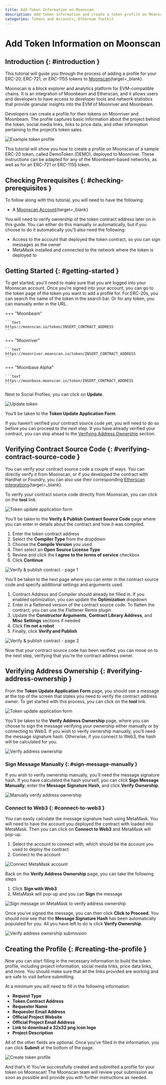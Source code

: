 ```yaml
---
title: Add Token Information on Moonscan
description: Add token information and create a token profile on Moonscan for ERC-20, ERC-721, and ERC-1155 tokens deployed to Moonbeam-based networks.
categories: Tokens and Accounts, Ethereum Toolkit
---
```


# Add Token Information on Moonscan

## Introduction {: #introduction }

This tutorial will guide you through the process of adding a profile for your ERC-20, ERC-721, or ERC-1155 tokens to [Moonscan](https://moonscan.io){target=\_blank}.

​​Moonscan is a block explorer and analytics platform for EVM-compatible chains. It is an integration of Moonbeam and Etherscan, and it allows users and developers to have access to developer tools and network statistics that provide granular insights into the EVM of Moonriver and Moonbeam.

Developers can create a profile for their tokens on Moonriver and Moonbeam. The profile captures basic information about the project behind the token, social media links, links to price data, and other information pertaining to the project’s token sales.

![Example token profile](/images/builders/get-started/token-profile/profile-1.webp)

This tutorial will show you how to create a profile on Moonscan of a sample ERC-20 token, called DemoToken (DEMO), deployed to Moonriver. These instructions can be adapted for any of the Moonbeam-based networks, as well as for an ERC-721 or ERC-1155 token.

## Checking Prerequisites {: #checking-prerequisites }

To follow along with this tutorial, you will need to have the following:

- A [Moonscan Account](https://moonscan.io/register){target=\_blank}

You will need to verify ownership of the token contract address later on in this guide. You can either do this manually or automatically, but if you choose to do it automatically you'll also need the following:

- Access to the account that deployed the token contract, so you can sign messages as the owner
- MetaMask installed and connected to the network where the token is deployed to

## Getting Started {: #getting-started }

To get started, you'll need to make sure that you are logged into your Moonscan account. Once you’re signed into your account, you can go to the token page of the token you want to add a profile for. For ERC-20s, you can search the name of the token in the search bar. Or for any token, you can manually enter in the URL.

=== "Moonbeam"

    ```text
    https://moonscan.io/token/INSERT_CONTRACT_ADDRESS
    ```

=== "Moonriver"

    ```text
    https://moonriver.moonscan.io/token/INSERT_CONTRACT_ADDRESS 
    ```

=== "Moonbase Alpha"

    ```text
    https://moonbase.moonscan.io/token/INSERT_CONTRACT_ADDRESS
    ```

Next to Social Profiles, you can click on **Update**.

![Update token](/images/builders/get-started/token-profile/profile-2.webp)

You’ll be taken to the **Token Update Application Form**.

If you haven’t verified your contract source code yet, you will need to do so before you can proceed to the next step. If you have already verified your contract, you can skip ahead to the [Verifying Address Ownership](#verifying-address-ownership) section.

## Verifying Contract Source Code {: #verifying-contract-source-code }

You can verify your contract source code a couple of ways. You can directly verify it from Moonscan, or if you developed the contract with Hardhat or Foundry, you can also use their corresponding [Etherscan integrations](/builders/ethereum/verify-contracts/etherscan-plugins/){target=\_blank}.

To verify your contract source code directly from Moonscan, you can click on the **tool** link.

![Token update application form](/images/builders/get-started/token-profile/profile-3.webp)

You’ll be taken to the **Verify & Publish Contract Source Code** page where you can enter in details about the contract and how it was compiled.

1. Enter the token contract address
2. Select the **Compiler Type** from the dropdown
3. Choose the **Compile Version** you used
4. Then select an **Open Source License Type**
5. Review and click the **I agree to the terms of service** checkbox
6. Click **Continue**

![Verify & publish contract - page 1](/images/builders/get-started/token-profile/profile-4.webp)

You’ll be taken to the next page where you can enter in the contract source code and specify additional settings and arguments used.

1. Contract Address and Compiler should already be filled in. If you enabled optimization, you can update the **Optimization** dropdown
2. Enter in a flattened version of the contract source code. To flatten the contract, you can use the Flattener Remix plugin
3. Update the **Constructor Arguments**, **Contract Library Address**, and **Misc Settings** sections if needed
4. Click **I’m not a robot**
5. Finally, click **Verify and Publish**

![Verify & publish contract - page 2](/images/builders/get-started/token-profile/profile-5.webp)

Now that your contract source code has been verified, you can move on to the next step, verifying that you’re the contract address owner.

## Verifying Address Ownership {: #verifying-address-ownership }

From the **Token Update Application Form** page, you should see a message at the top of the screen that states you need to verify the contract address owner. To get started with this process, you can click on the **tool** link.

![Token update application form](/images/builders/get-started/token-profile/profile-6.webp)

You’ll be taken to the **Verify Address Ownership** page, where you can choose to sign the message verifying your ownership either manually or by connecting to Web3. If you wish to verify ownership manually, you’ll need the message signature hash. Otherwise, if you connect to Web3, the hash will be calculated for you.

![Verify address ownership](/images/builders/get-started/token-profile/profile-7.webp)

### Sign Message Manually {: #sign-message-manually }

If you wish to verify ownership manually, you’ll need the message signature hash. If you have calculated the hash yourself, you can click **Sign Message Manually**, enter the **Message Signature Hash**, and click **Verify Ownership**.

![Manually verify address ownership](/images/builders/get-started/token-profile/profile-8.webp)

### Connect to Web3 {: #connect-to-web3 }

You can easily calculate the message signature hash using MetaMask. You will need to have the account you deployed the contract with loaded into MetaMask. Then you can click on **Connect to Web3** and MetaMask will pop-up.

1. Select the account to connect with, which should be the account you used to deploy the contract
2. Connect to the account

![Connect MetaMask account](/images/builders/get-started/token-profile/profile-9.webp)

Back on the **Verify Address Ownership** page, you can take the following steps

1. Click **Sign with Web3**
2. MetaMask will pop-up and you can **Sign** the message

![Sign message on MetaMask to verify address ownership](/images/builders/get-started/token-profile/profile-10.webp)

Once you’ve signed the message, you can then click **Click to Proceed**. You should now see that the **Message Signature Hash** has been automatically populated for you. All you have left to do is click **Verify Ownership**.

![Verify address ownership submission](/images/builders/get-started/token-profile/profile-11.webp)

## Creating the Profile {: #creating-the-profile }

Now you can start filling in the necessary information to build the token profile, including project information, social media links, price data links, and more. You should make sure that all the links provided are working and are safe to visit before submitting.

At a minimum you will need to fill in the following information:

- **Request Type**
- **Token Contract Address**
- **Requester Name**
- **Requester Email Address**
- **Official Project Website**
- **Official Project Email Address**
- **Link to download a 32x32 png icon logo**
- **Project Description**

All of the other fields are optional. Once you’ve filled in the information, you can click **Submit** at the bottom of the page.

![Create token profile](/images/builders/get-started/token-profile/profile-12.webp)

And that’s it! You’ve successfully created and submitted a profile for your token on Moonscan! The Moonscan team will review your submission as soon as possible and provide you with further instructions as needed.
